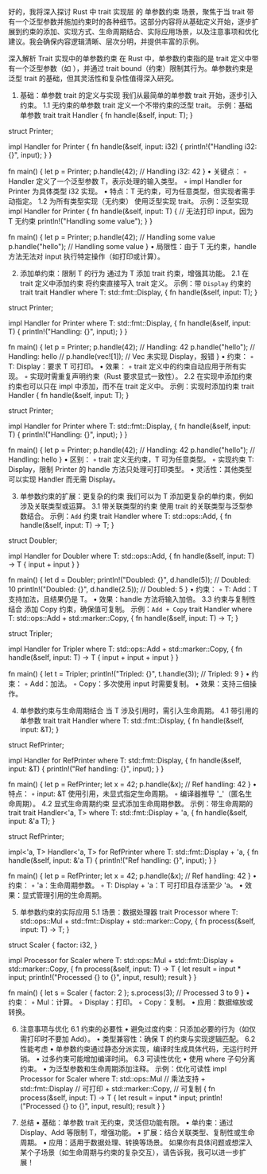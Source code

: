 好的，我将深入探讨 Rust 中 trait 实现层 的 单参数约束 场景，聚焦于当 trait 带有一个泛型参数并施加约束时的各种细节。这部分内容将从基础定义开始，逐步扩展到约束的添加、实现方式、生命周期结合、实际应用场景，以及注意事项和优化建议。我会确保内容逻辑清晰、层次分明，并提供丰富的示例。

深入解析 Trait 实现中的单参数约束
在 Rust 中，单参数约束指的是 trait 定义中带有一个泛型参数（如 ），并通过 trait bound（约束）限制其行为。单参数约束是泛型 trait 的基础，但其灵活性和复杂性值得深入研究。

1. 基础：单参数 trait 的定义与实现
我们从最简单的单参数 trait 开始，逐步引入约束。
1.1 无约束的单参数 trait
定义一个不带约束的泛型 trait。
示例：基础单参数 trait
trait Handler {
    fn handle(&self, input: T);
}

struct Printer;

impl Handler for Printer {
    fn handle(&self, input: i32) {
        println!("Handling i32: {}", input);
    }
}

fn main() {
    let p = Printer;
    p.handle(42); // Handling i32: 42
}
	•	关键点：
	◦	Handler 定义了一个泛型参数 T，表示处理的输入类型。
	◦	impl Handler for Printer 为具体类型 i32 实现。
	•	特点：T 无约束，可为任意类型，但实现者需手动指定。
1.2 为所有类型实现（无约束）
使用泛型实现 trait。
示例：泛型实现
impl Handler for Printer {
    fn handle(&self, input: T) {
        // 无法打印 input，因为 T 无约束
        println!("Handling some value");
    }
}

fn main() {
    let p = Printer;
    p.handle(42);      // Handling some value
    p.handle("hello"); // Handling some value
}
	•	局限性：由于 T 无约束，handle 方法无法对 input 执行特定操作（如打印或计算）。

2. 添加单约束：限制 T 的行为
通过为 T 添加 trait 约束，增强其功能。
2.1 在 trait 定义中添加约束
将约束直接写入 trait 定义。
示例：带 `Display` 约束的 trait
trait Handler
where
    T: std::fmt::Display,
{
    fn handle(&self, input: T);
}

struct Printer;

impl Handler for Printer
where
    T: std::fmt::Display,
{
    fn handle(&self, input: T) {
        println!("Handling: {}", input);
    }
}

fn main() {
    let p = Printer;
    p.handle(42);      // Handling: 42
    p.handle("hello"); // Handling: hello
    // p.handle(vec![1]); // Vec 未实现 Display，报错
}
	•	约束：
	◦	T: Display：要求 T 可打印。
	•	效果：
	◦	trait 定义中的约束自动应用于所有实现。
	◦	实现时需重复声明约束（Rust 要求显式一致性）。
2.2 在实现中添加约束
约束也可以只在 impl 中添加，而不在 trait 定义中。
示例：实现时添加约束
trait Handler {
    fn handle(&self, input: T);
}

struct Printer;

impl Handler for Printer
where
    T: std::fmt::Display,
{
    fn handle(&self, input: T) {
        println!("Handling: {}", input);
    }
}

fn main() {
    let p = Printer;
    p.handle(42);      // Handling: 42
    p.handle("hello"); // Handling: hello
}
	•	区别：
	◦	trait 定义无约束，T 可为任意类型。
	◦	实现约束 T: Display，限制 Printer 的 handle 方法只处理可打印类型。
	•	灵活性：其他类型可以实现 Handler 而无需 Display。

3. 单参数约束的扩展：更复杂的约束
我们可以为 T 添加更复杂的单约束，例如涉及关联类型或运算。
3.1 带关联类型的约束
使用 trait 的关联类型与泛型参数结合。
示例：`Add` 约束
trait Handler
where
    T: std::ops::Add,
{
    fn handle(&self, input: T) -> T;
}

struct Doubler;

impl Handler for Doubler
where
    T: std::ops::Add,
{
    fn handle(&self, input: T) -> T {
        input + input
    }
}

fn main() {
    let d = Doubler;
    println!("Doubled: {}", d.handle(5));   // Doubled: 10
    println!("Doubled: {}", d.handle(2.5)); // Doubled: 5
}
	•	约束：
	◦	T: Add：T 支持加法，且结果仍是 T。
	•	效果：handle 方法将输入加倍。
3.3 约束与复制性结合
添加 Copy 约束，确保值可复制。
示例：`Add + Copy`
trait Handler
where
    T: std::ops::Add + std::marker::Copy,
{
    fn handle(&self, input: T) -> T;
}

struct Tripler;

impl Handler for Tripler
where
    T: std::ops::Add + std::marker::Copy,
{
    fn handle(&self, input: T) -> T {
        input + input + input
    }
}

fn main() {
    let t = Tripler;
    println!("Tripled: {}", t.handle(3)); // Tripled: 9
}
	•	约束：
	◦	Add：加法。
	◦	Copy：多次使用 input 时需要复制。
	•	效果：支持三倍操作。

4. 单参数约束与生命周期结合
当 T 涉及引用时，需引入生命周期。
4.1 带引用的单参数 trait
trait Handler
where
    T: std::fmt::Display,
{
    fn handle(&self, input: &T);
}

struct RefPrinter;

impl Handler for RefPrinter
where
    T: std::fmt::Display,
{
    fn handle(&self, input: &T) {
        println!("Ref handling: {}", input);
    }
}

fn main() {
    let p = RefPrinter;
    let x = 42;
    p.handle(&x); // Ref handling: 42
}
	•	特点：
	◦	input: &T 使用引用，未显式指定生命周期。
	◦	编译器推导 '_'（匿名生命周期）。
4.2 显式生命周期约束
显式添加生命周期参数。
示例：带生命周期的 trait
trait Handler<'a, T>
where
    T: std::fmt::Display + 'a,
{
    fn handle(&self, input: &'a T);
}

struct RefPrinter;

impl<'a, T> Handler<'a, T> for RefPrinter
where
    T: std::fmt::Display + 'a,
{
    fn handle(&self, input: &'a T) {
        println!("Ref handling: {}", input);
    }
}

fn main() {
    let p = RefPrinter;
    let x = 42;
    p.handle(&x); // Ref handling: 42
}
	•	约束：
	◦	'a：生命周期参数。
	◦	T: Display + 'a：T 可打印且存活至少 'a。
	•	效果：显式管理引用的生命周期。

5. 单参数约束的实际应用
5.1 场景：数据处理器
trait Processor
where
    T: std::ops::Mul + std::fmt::Display + std::marker::Copy,
{
    fn process(&self, input: T) -> T;
}

struct Scaler {
    factor: i32,
}

impl Processor for Scaler
where
    T: std::ops::Mul + std::fmt::Display + std::marker::Copy,
{
    fn process(&self, input: T) -> T {
        let result = input * input;
        println!("Processed {} to {}", input, result);
        result
    }
}

fn main() {
    let s = Scaler { factor: 2 };
    s.process(3); // Processed 3 to 9
}
	•	约束：
	◦	Mul：计算。
	◦	Display：打印。
	◦	Copy：复制。
	•	应用：数据缩放或转换。

6. 注意事项与优化
6.1 约束的必要性
	•	避免过度约束：只添加必要的行为（如仅需打印时不要加 Add）。
	•	类型兼容性：确保 T 的约束与实现逻辑匹配。
6.2 性能考虑
	•	单参数约束通过静态分派实现，编译时生成具体代码，无运行时开销。
	•	过多约束可能增加编译时间。
6.3 可读性优化
	•	使用 where 子句分离约束。
	•	为泛型参数和生命周期添加注释。
示例：优化可读性
impl Processor for Scaler
where
    T: std::ops::Mul  // 乘法支持
       + std::fmt::Display        // 可打印
       + std::marker::Copy,       // 可复制
{
    fn process(&self, input: T) -> T {
        let result = input * input;
        println!("Processed {} to {}", input, result);
        result
    }
}

7. 总结
	•	基础：单参数 trait 无约束，灵活但功能有限。
	•	单约束：通过 Display、Add 等限制 T，增强功能。
	•	扩展：结合关联类型、复制性或生命周期。
	•	应用：适用于数据处理、转换等场景。
如果你有具体问题或想深入某个子场景（如生命周期与约束的复杂交互），请告诉我，我可以进一步扩展！
